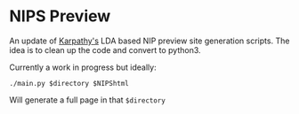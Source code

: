NIPS Preview
============

An update of [Karpathy's](https://github.com/karpathy/nipspreview) LDA based
NIP preview site generation scripts.
The idea is to clean up the code and convert to python3.

Currently a work in progress but ideally:

    ./main.py $directory $NIPShtml

Will generate a full page in that `$directory`


